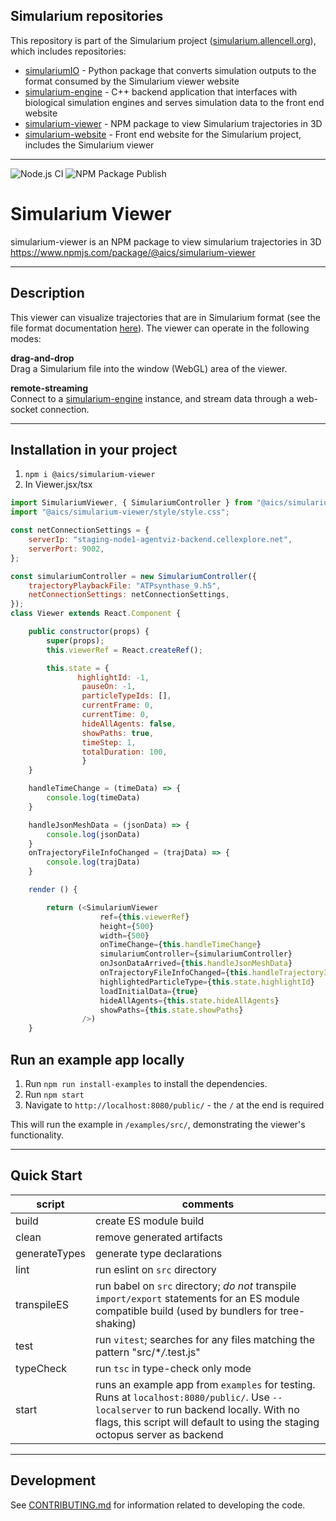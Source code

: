 ## Simularium repositories

This repository is part of the Simularium project ([simularium.allencell.org](https://simularium.allencell.org)), which includes repositories:

-   [simulariumIO](https://github.com/allen-cell-animated/simulariumio) - Python package that converts simulation outputs to the format consumed by the Simularium viewer website
-   [simularium-engine](https://github.com/allen-cell-animated/simularium-engine) - C++ backend application that interfaces with biological simulation engines and serves simulation data to the front end website
-   [simularium-viewer](https://github.com/allen-cell-animated/simularium-viewer) - NPM package to view Simularium trajectories in 3D
-   [simularium-website](https://github.com/allen-cell-animated/simularium-website) - Front end website for the Simularium project, includes the Simularium viewer

---

![Node.js CI](https://github.com/allen-cell-animated/simularium-viewer/workflows/Node.js%20CI/badge.svg)
![NPM Package Publish](https://github.com/allen-cell-animated/simularium-viewer/workflows/NPM%20Package/badge.svg)

# Simularium Viewer

simularium-viewer is an NPM package to view simularium trajectories in 3D
https://www.npmjs.com/package/@aics/simularium-viewer

---

## Description

This viewer can visualize trajectories that are in Simularium format (see the file format documentation [here](https://github.com/allen-cell-animated/simulariumio/blob/main/file_format.md)). The viewer can operate in the following modes:

**drag-and-drop**  
Drag a Simularium file into the window (WebGL) area of the viewer.

**remote-streaming**  
Connect to a [simularium-engine](https://github.com/allen-cell-animated/simularium-engine) instance, and stream data through a web-socket connection.

---

## Installation in your project

1. `npm i @aics/simularium-viewer`
2. In Viewer.jsx/tsx

```javascript
import SimulariumViewer, { SimulariumController } from "@aics/simularium-viewer";
import "@aics/simularium-viewer/style/style.css";

const netConnectionSettings = {
    serverIp: "staging-node1-agentviz-backend.cellexplore.net",
    serverPort: 9002,
};

const simulariumController = new SimulariumController({
    trajectoryPlaybackFile: "ATPsynthase_9.h5",
    netConnectionSettings: netConnectionSettings,
});
class Viewer extends React.Component {

    public constructor(props) {
        super(props);
        this.viewerRef = React.createRef();

        this.state = {
               highlightId: -1,
                pauseOn: -1,
                particleTypeIds: [],
                currentFrame: 0,
                currentTime: 0,
                hideAllAgents: false,
                showPaths: true,
                timeStep: 1,
                totalDuration: 100,
                }
    }

    handleTimeChange = (timeData) => {
        console.log(timeData)
    }

    handleJsonMeshData = (jsonData) => {
        console.log(jsonData)
    }
    onTrajectoryFileInfoChanged = (trajData) => {
        console.log(trajData)
    }

    render () {

        return (<SimulariumViewer
                    ref={this.viewerRef}
                    height={500}
                    width={500}
                    onTimeChange={this.handleTimeChange}
                    simulariumController={simulariumController}
                    onJsonDataArrived={this.handleJsonMeshData}
                    onTrajectoryFileInfoChanged={this.handleTrajectoryInfo}
                    highlightedParticleType={this.state.highlightId}
                    loadInitialData={true}
                    hideAllAgents={this.state.hideAllAgents}
                    showPaths={this.state.showPaths}
                />)
    }
```

## Run an example app locally

1. Run `npm run install-examples` to install the dependencies.
2. Run `npm start`
3. Navigate to `http://localhost:8080/public/` - the `/` at the end is required

This will run the example in `/examples/src/`, demonstrating the viewer's functionality.

---

## Quick Start

| script        | comments                                                                                                                                                                                                              |
| ------------- | --------------------------------------------------------------------------------------------------------------------------------------------------------------------------------------------------------------------- |
| build         | create ES module build                                                                                                                                                                                                |
| clean         | remove generated artifacts                                                                                                                                                                                            |
| generateTypes | generate type declarations                                                                                                                                                                                            |
| lint          | run eslint on `src` directory                                                                                                                                                                                         |
| transpileES   | run babel on `src` directory; _do not_ transpile `import/export` statements for an ES module compatible build (used by bundlers for tree-shaking)                                                                     |
| test          | run `vitest`; searches for any files matching the pattern "src/\*_/_.test.js"                                                                                                                                         |
| typeCheck     | run `tsc` in type-check only mode                                                                                                                                                                                     |
| start         | runs an example app from `examples` for testing. Runs at `localhost:8080/public/`. Use `--localserver` to run backend locally. With no flags, this script will default to using the staging octopus server as backend |

---

## Development

See [CONTRIBUTING.md](CONTRIBUTING.md) for information related to developing the code.
